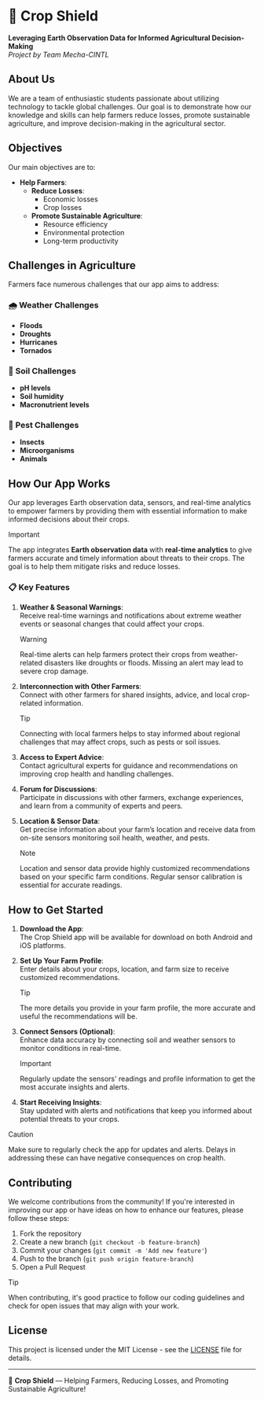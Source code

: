 # 🌾 Crop Shield

**Leveraging Earth Observation Data for Informed Agricultural Decision-Making**  
_Project by Team Mecha-CINTL_

## About Us

We are a team of enthusiastic students passionate about utilizing technology to tackle global challenges. Our goal is to demonstrate how our knowledge and skills can help farmers reduce losses, promote sustainable agriculture, and improve decision-making in the agricultural sector.

## Objectives

Our main objectives are to:

- **Help Farmers**:
  - **Reduce Losses**:
    - Economic losses
    - Crop losses
  - **Promote Sustainable Agriculture**:
    - Resource efficiency
    - Environmental protection
    - Long-term productivity

## Challenges in Agriculture

Farmers face numerous challenges that our app aims to address:

### 🌧️ Weather Challenges

- **Floods**
- **Droughts**
- **Hurricanes**
- **Tornados**

### 🌱 Soil Challenges

- **pH levels**
- **Soil humidity**
- **Macronutrient levels**

### 🦗 Pest Challenges

- **Insects**
- **Microorganisms**
- **Animals**

## How Our App Works

Our app leverages Earth observation data, sensors, and real-time analytics to empower farmers by providing them with essential information to make informed decisions about their crops.

> [!IMPORTANT]  
> The app integrates **Earth observation data** with **real-time analytics** to give farmers accurate and timely information about threats to their crops. The goal is to help them mitigate risks and reduce losses.

### 📋 Key Features

1. **Weather & Seasonal Warnings**:  
   Receive real-time warnings and notifications about extreme weather events or seasonal changes that could affect your crops.

   > [!WARNING]  
   > Real-time alerts can help farmers protect their crops from weather-related disasters like droughts or floods. Missing an alert may lead to severe crop damage.

2. **Interconnection with Other Farmers**:  
   Connect with other farmers for shared insights, advice, and local crop-related information.

   > [!TIP]  
   > Connecting with local farmers helps to stay informed about regional challenges that may affect crops, such as pests or soil issues.

3. **Access to Expert Advice**:  
   Contact agricultural experts for guidance and recommendations on improving crop health and handling challenges.

4. **Forum for Discussions**:  
   Participate in discussions with other farmers, exchange experiences, and learn from a community of experts and peers.

5. **Location & Sensor Data**:  
   Get precise information about your farm’s location and receive data from on-site sensors monitoring soil health, weather, and pests.

   > [!NOTE]  
   > Location and sensor data provide highly customized recommendations based on your specific farm conditions. Regular sensor calibration is essential for accurate readings.

## How to Get Started

1. **Download the App**:  
   The Crop Shield app will be available for download on both Android and iOS platforms.

2. **Set Up Your Farm Profile**:  
   Enter details about your crops, location, and farm size to receive customized recommendations.

   > [!TIP]  
   > The more details you provide in your farm profile, the more accurate and useful the recommendations will be.

3. **Connect Sensors (Optional)**:  
   Enhance data accuracy by connecting soil and weather sensors to monitor conditions in real-time.

   > [!IMPORTANT]  
   > Regularly update the sensors' readings and profile information to get the most accurate insights and alerts.

4. **Start Receiving Insights**:  
   Stay updated with alerts and notifications that keep you informed about potential threats to your crops.

> [!CAUTION]  
> Make sure to regularly check the app for updates and alerts. Delays in addressing these can have negative consequences on crop health.

## Contributing

We welcome contributions from the community! If you're interested in improving our app or have ideas on how to enhance our features, please follow these steps:

1. Fork the repository
2. Create a new branch (`git checkout -b feature-branch`)
3. Commit your changes (`git commit -m 'Add new feature'`)
4. Push to the branch (`git push origin feature-branch`)
5. Open a Pull Request

> [!TIP]  
> When contributing, it's good practice to follow our coding guidelines and check for open issues that may align with your work.

## License

This project is licensed under the MIT License - see the [LICENSE](LICENSE) file for details.

---

🌱 **Crop Shield** — Helping Farmers, Reducing Losses, and Promoting Sustainable Agriculture!
